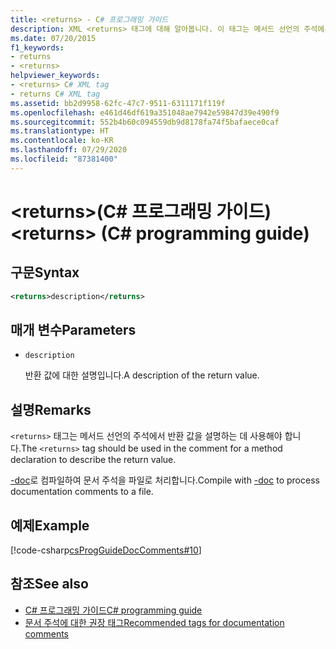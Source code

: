 ```yaml
---
title: <returns> - C# 프로그래밍 가이드
description: XML <returns> 태그에 대해 알아봅니다. 이 태그는 메서드 선언의 주석에서 반환 값을 설명하는 데 사용됩니다.
ms.date: 07/20/2015
f1_keywords:
- returns
- <returns>
helpviewer_keywords:
- <returns> C# XML tag
- returns C# XML tag
ms.assetid: bb2d9958-62fc-47c7-9511-6311171f119f
ms.openlocfilehash: e461d46df619a351048ae7942e59847d39e490f9
ms.sourcegitcommit: 552b4b60c094559db9d8178fa74f5bafaece0caf
ms.translationtype: HT
ms.contentlocale: ko-KR
ms.lasthandoff: 07/29/2020
ms.locfileid: "87381400"
---
```

# <a name="returns-c-programming-guide"></a><span data-ttu-id="90260-105">\<returns>(C# 프로그래밍 가이드)</span><span class="sxs-lookup"><span data-stu-id="90260-105">\<returns> (C# programming guide)</span></span>

## <a name="syntax"></a><span data-ttu-id="90260-106">구문</span><span class="sxs-lookup"><span data-stu-id="90260-106">Syntax</span></span>

```xml
<returns>description</returns>
```

## <a name="parameters"></a><span data-ttu-id="90260-107">매개 변수</span><span class="sxs-lookup"><span data-stu-id="90260-107">Parameters</span></span>

- `description`

  <span data-ttu-id="90260-108">반환 값에 대한 설명입니다.</span><span class="sxs-lookup"><span data-stu-id="90260-108">A description of the return value.</span></span>

## <a name="remarks"></a><span data-ttu-id="90260-109">설명</span><span class="sxs-lookup"><span data-stu-id="90260-109">Remarks</span></span>

<span data-ttu-id="90260-110">`<returns>` 태그는 메서드 선언의 주석에서 반환 값을 설명하는 데 사용해야 합니다.</span><span class="sxs-lookup"><span data-stu-id="90260-110">The `<returns>` tag should be used in the comment for a method declaration to describe the return value.</span></span>

<span data-ttu-id="90260-111">[-doc](../../language-reference/compiler-options/doc-compiler-option.md)로 컴파일하여 문서 주석을 파일로 처리합니다.</span><span class="sxs-lookup"><span data-stu-id="90260-111">Compile with [-doc](../../language-reference/compiler-options/doc-compiler-option.md) to process documentation comments to a file.</span></span>

## <a name="example"></a><span data-ttu-id="90260-112">예제</span><span class="sxs-lookup"><span data-stu-id="90260-112">Example</span></span>

[!code-csharp[csProgGuideDocComments#10](~/samples/snippets/csharp/VS_Snippets_VBCSharp/csProgGuideDocComments/CS/DocComments.cs#10)]

## <a name="see-also"></a><span data-ttu-id="90260-113">참조</span><span class="sxs-lookup"><span data-stu-id="90260-113">See also</span></span>

- [<span data-ttu-id="90260-114">C# 프로그래밍 가이드</span><span class="sxs-lookup"><span data-stu-id="90260-114">C# programming guide</span></span>](../index.md)
- [<span data-ttu-id="90260-115">문서 주석에 대한 권장 태그</span><span class="sxs-lookup"><span data-stu-id="90260-115">Recommended tags for documentation comments</span></span>](./recommended-tags-for-documentation-comments.md)
